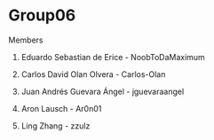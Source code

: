 Group06
=====================
Members

1. Eduardo Sebastian de Erice - NoobToDaMaximum

2. Carlos David Olan Olvera - Carlos-Olan

3. Juan Andrés Guevara Ángel - jguevaraangel

4. Aron Lausch - Ar0n01

5. Ling Zhang - zzulz
